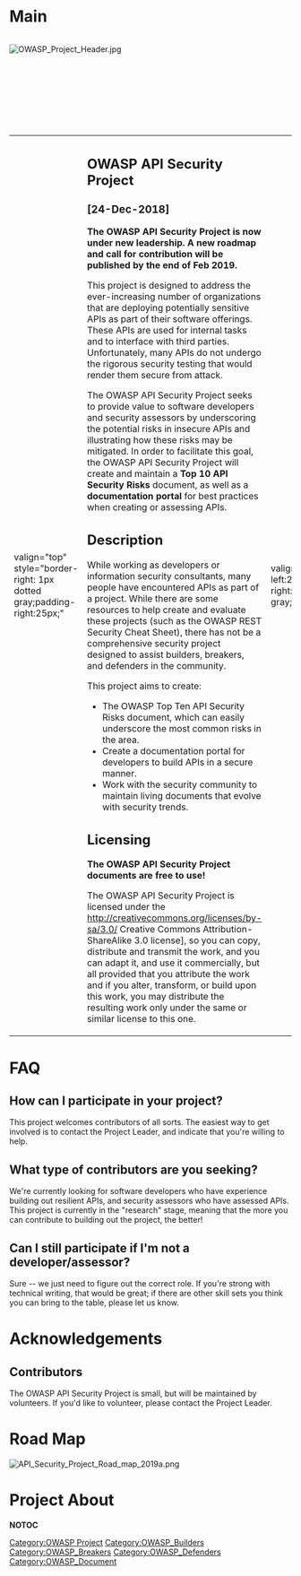 # Main

<div style="width:100%;height:160px;border:0,margin:0;overflow: hidden;">

![OWASP_Project_Header.jpg](OWASP_Project_Header.jpg
"OWASP_Project_Header.jpg")

</div>

<table>
<tbody>
<tr class="odd">
<td><p>valign="top" style="border-right: 1px dotted gray;padding-right:25px;"</p></td>
<td><h2 id="owasp_api_security_project">OWASP API Security Project</h2>
<h3 id="dec_2018">[24-Dec-2018]</h3>
<p><strong>The OWASP API Security Project is now under new leadership.</strong> <strong>A new roadmap and call for contribution will be published by the end of Feb 2019.</strong></p>
<p>This project is designed to address the ever-increasing number of organizations that are deploying potentially sensitive APIs as part of their software offerings. These APIs are used for internal tasks and to interface with third parties. Unfortunately, many APIs do not undergo the rigorous security testing that would render them secure from attack.</p>
<p>The OWASP API Security Project seeks to provide value to software developers and security assessors by underscoring the potential risks in insecure APIs and illustrating how these risks may be mitigated. In order to facilitate this goal, the OWASP API Security Project will create and maintain a <strong>Top 10 API Security Risks</strong> document, as well as a <strong>documentation portal</strong> for best practices when creating or assessing APIs.</p>
<h2 id="description">Description</h2>
<p>While working as developers or information security consultants, many people have encountered APIs as part of a project. While there are some resources to help create and evaluate these projects (such as the OWASP REST Security Cheat Sheet), there has not be a comprehensive security project designed to assist builders, breakers, and defenders in the community.</p>
<p>This project aims to create:</p>
<ul>
<li>The OWASP Top Ten API Security Risks document, which can easily underscore the most common risks in the area.</li>
<li>Create a documentation portal for developers to build APIs in a secure manner.</li>
<li>Work with the security community to maintain living documents that evolve with security trends.</li>
</ul>
<h2 id="licensing">Licensing</h2>
<p><strong>The OWASP API Security Project documents are free to use!</strong></p>
<p>The OWASP API Security Project is licensed under the <a href="http://creativecommons.org/licenses/by-sa/3.0/">http://creativecommons.org/licenses/by-sa/3.0/</a> Creative Commons Attribution-ShareAlike 3.0 license], so you can copy, distribute and transmit the work, and you can adapt it, and use it commercially, but all provided that you attribute the work and if you alter, transform, or build upon this work, you may distribute the resulting work only under the same or similar license to this one.</p></td>
<td><p>valign="top" style="padding-left:25px;width:200px;border-right: 1px dotted gray;padding-right:25px;"</p></td>
<td><h2 id="what_is_this_project">What is this project?</h2>
<p>The OWASP API Security Project seeks to deliver actionable documentation on creating and deploying verifiably secure web APIs, as well as illustrating the major risks and shortfalls that APIs may encounter. By helping developers create resilient software, and helping assessors understand the subtle risks an API may entail, the goal of this project is to bring security to an increasingly programmatic world.</p>
<p>The primary deliverables of this project are the <strong>OWASP Top Ten API Security Risks</strong> and a secure API development <strong>documentation portal.</strong></p>
<h2 id="presentation">Presentation</h2>
<p>The OWASP API Security Project will be presented at <a href="https://telaviv.appsecglobal.org/">OWASP Global AppSec Tel Aviv, May 2019</a>.</p>
<h2 id="project_leaders">Project Leaders</h2>
<ul>
<li><a href="https://www.owasp.org/index.php/User:ErezYalon">Erez Yalon</a></li>
<li>Inon Shkedy</li>
</ul>
<h2 id="related_projects">Related Projects</h2>
<ul>
<li><a href="REST_Security_Cheat_Sheet" title="wikilink">REST_Security_Cheat_Sheet</a></li>
<li><a href="https://www.owasp.org/index.php/Category:OWASP_Enterprise_Security_API">Enterprise Security API</a></li>
</ul></td>
<td><p>valign="top" style="padding-left:25px;width:200px;"</p></td>
<td><h2 id="quick_download">Quick Download</h2>
<p>Once API Security documents are created, they will be available for direct download here.</p>
<p>The initial version of this document, including an up-to-date table of contents, is available <a href="https://www.owasp.org/images/f/f6/Owasp_api_security_toc.pdf">here</a>.</p>
<h2 id="news_and_events">News and Events</h2>
<p>There has not yet been press coverage of this project.</p>
<h2 id="classifications">Classifications</h2>
<table>
<tbody>
<tr class="odd">
<td><p>rowspan="3" align="center" valign="top" width="50%"</p></td>
<td><figure>
<img src="New_projects.png" title="New_projects.png" alt="New_projects.png" width="100" /><figcaption>New_projects.png</figcaption>
</figure></td>
<td><p>align="center" valign="top" width="50%"</p></td>
<td><figure>
<img src="Owasp-builders-small.png" title="Owasp-builders-small.png" alt="Owasp-builders-small.png" /><figcaption>Owasp-builders-small.png</figcaption>
</figure></td>
</tr>
<tr class="even">
<td><p>align="center" valign="top" width="50%"</p></td>
<td><figure>
<img src="Owasp-breakers-small.png" title="Owasp-breakers-small.png" alt="Owasp-breakers-small.png" /><figcaption>Owasp-breakers-small.png</figcaption>
</figure></td>
<td></td>
<td></td>
</tr>
<tr class="odd">
<td><p>align="center" valign="top" width="50%"</p></td>
<td><figure>
<img src="Owasp-defenders-small.png" title="Owasp-defenders-small.png" alt="Owasp-defenders-small.png" /><figcaption>Owasp-defenders-small.png</figcaption>
</figure></td>
<td></td>
<td></td>
</tr>
<tr class="even">
<td><p>colspan="2" align="center"</p></td>
<td><figure>
<img src="Cc-button-y-sa-small.png" title="Cc-button-y-sa-small.png" alt="Cc-button-y-sa-small.png" /><figcaption>Cc-button-y-sa-small.png</figcaption>
</figure></td>
<td></td>
<td></td>
</tr>
<tr class="odd">
<td><p>colspan="2" align="center"</p></td>
<td><figure>
<img src="Project_Type_Files_DOC.jpg" title="Project_Type_Files_DOC.jpg" alt="Project_Type_Files_DOC.jpg" /><figcaption>Project_Type_Files_DOC.jpg</figcaption>
</figure></td>
<td></td>
<td></td>
</tr>
</tbody>
</table></td>
</tr>
</tbody>
</table>

# FAQ

## How can I participate in your project?

This project welcomes contributors of all sorts. The easiest way to get
involved is to contact the Project Leader, and indicate that you're
willing to help.

## What type of contributors are you seeking?

We're currently looking for software developers who have experience
building out resilient APIs, and security assessors who have assessed
APIs. This project is currently in the "research" stage, meaning that
the more you can contribute to building out the project, the better\!

## Can I still participate if I'm not a developer/assessor?

Sure -- we just need to figure out the correct role. If you're strong
with technical writing, that would be great; if there are other skill
sets you think you can bring to the table, please let us know.

# Acknowledgements

## Contributors

The OWASP API Security Project is small, but will be maintained by
volunteers. If you'd like to volunteer, please contact the Project
Leader.

# Road Map

![API_Security_Project_Road_map_2019a.png](API_Security_Project_Road_map_2019a.png
"API_Security_Project_Road_map_2019a.png")

# Project About

__NOTOC__ <headertabs />

[Category:OWASP Project](Category:OWASP_Project "wikilink")
[Category:OWASP_Builders](Category:OWASP_Builders "wikilink")
[Category:OWASP_Breakers](Category:OWASP_Breakers "wikilink")
[Category:OWASP_Defenders](Category:OWASP_Defenders "wikilink")
[Category:OWASP_Document](Category:OWASP_Document "wikilink")